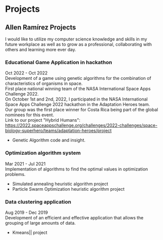 # Projects
## Allen Ramírez Projects
I would like to utilize my computer science knowledge and skills in my future workplace as well as to grow as a professional, collaborating with others and learning more ever day.  
  
### Educational Game Application in hackathon
Oct 2022 - Oct 2022  
Development of a game using genetic algorithms for the combination of characteristics of organisms in space.  
First place national winning team of the NASA International Space Apps Challenge 2022.  
On October 1st and 2nd, 2022, I participated in the NASA International Space Apps Challenge 2022 hackathon in the Adaptation Heroes team.  
Our group was the first place winner for Costa Rica being part of the global nominees for this event.  
Link to our project "Hybrid Humans": https://2022.spaceappschallenge.org/challenges/2022-challenges/space-biology-superhero/teams/adaptation-heroes/project
- Genetic Algorithm code and insight.
  
### Optimization algorithm system
Mar 2021 - Jul 2021  
Implementation of algorithms to find the optimal values in optimization problems.  
- Simulated annealing heuristic algorithm project  
- Particle Swarm Optimization heuristic algorithm project  
  
### Data clustering application
Aug 2019 - Dec 2019  
Development of an efficient and effective application that allows the grouping of large amounts of data.  
- Kmeans|| project  
